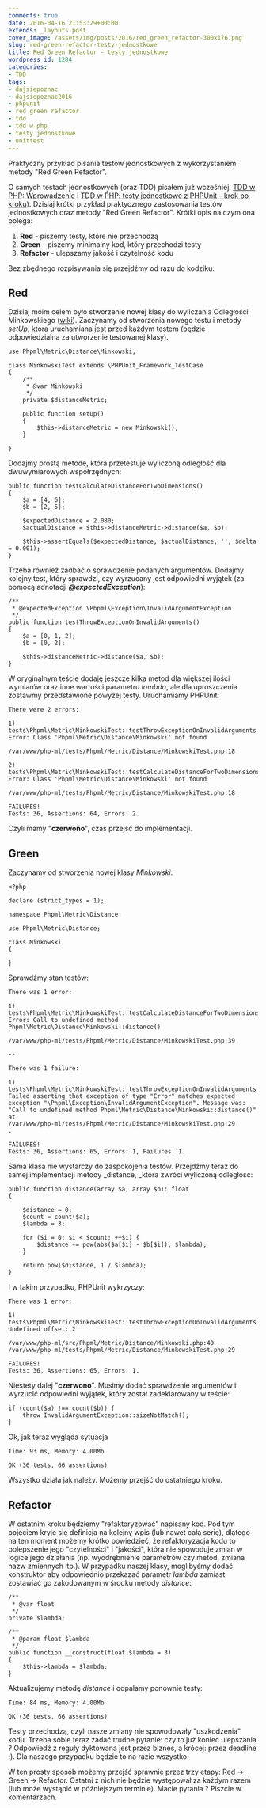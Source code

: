```yaml
---
comments: true
date: 2016-04-16 21:53:29+00:00
extends: _layouts.post
cover_image: /assets/img/posts/2016/red_green_refactor-300x176.png
slug: red-green-refactor-testy-jednostkowe
title: Red Green Refactor - testy jednostkowe
wordpress_id: 1284
categories:
- TDD
tags:
- dajsiepoznac
- dajsiepoznac2016
- phpunit
- red green refactor
- tdd
- tdd w php
- testy jednostkowe
- unittest
---
```


Praktyczny przykład pisania testów jednostkowych z wykorzystaniem metody "Red Green Refactor".<!-- more -->

O samych testach jednostkowych (oraz TDD) pisałem już wcześniej: [TDD w PHP: Wprowadzenie](http://itcraftsman.pl/tdd-w-php-wprowadzenie-do-test-driven-development/) i [TDD w PHP: testy jednostkowe z PHPUnit - krok po kroku](http://itcraftsman.pl/tdd-w-php-testy-jednostkowe-z-phpunit-krok-po-kroku/)). Dzisiaj krótki przykład praktycznego zastosowania testów jednostkowych oraz metody "Red Green Refactor". Krótki opis na czym ona polega:
 	
  1. **Red** - piszemy testy, które nie przechodzą
  2. **Green** - piszemy minimalny kod, który przechodzi testy
  3. **Refactor** - ulepszamy jakość i czytelność kodu

Bez zbędnego rozpisywania się przejdźmy od razu do kodziku:

## Red

Dzisiaj moim celem było stworzenie nowej klasy do wyliczania Odległości Minkowskiego ([wiki](https://pl.wikipedia.org/wiki/Odleg%C5%82o%C5%9B%C4%87_Minkowskiego)). Zaczynamy od stworzenia nowego testu i metody _setUp_, która uruchamiana jest przed każdym testem (będzie odpowiedzialna za utworzenie testowanej klasy). 
    
    use Phpml\Metric\Distance\Minkowski;
    
    class MinkowskiTest extends \PHPUnit_Framework_TestCase
    {
        /**
         * @var Minkowski
         */
        private $distanceMetric;
    
        public function setUp()
        {
            $this->distanceMetric = new Minkowski();
        }
    
    }

Dodajmy prostą metodę, która przetestuje wyliczoną odległość dla dwuwymiarowych współrzędnych:

    public function testCalculateDistanceForTwoDimensions()
    {
        $a = [4, 6];
        $b = [2, 5];

        $expectedDistance = 2.080;
        $actualDistance = $this->distanceMetric->distance($a, $b);

        $this->assertEquals($expectedDistance, $actualDistance, '', $delta = 0.001);
    }

Trzeba również zadbać o sprawdzenie podanych argumentów. Dodajmy kolejny test, który sprawdzi, czy wyrzucany jest odpowiedni wyjątek (za pomocą adnotacji **_@expectedException_**):
 
    /**
     * @expectedException \Phpml\Exception\InvalidArgumentException
     */
    public function testThrowExceptionOnInvalidArguments()
    {
        $a = [0, 1, 2];
        $b = [0, 2];

        $this->distanceMetric->distance($a, $b);
    }


W oryginalnym teście dodaję jeszcze kilka metod dla większej ilości wymiarów oraz inne wartości parametru _lambda_, ale dla uproszczenia zostawmy przedstawione powyżej testy. Uruchamiamy PHPUnit:
    
    There were 2 errors:
    
    1) tests\Phpml\Metric\MinkowskiTest::testThrowExceptionOnInvalidArguments
    Error: Class 'Phpml\Metric\Distance\Minkowski' not found
    
    /var/www/php-ml/tests/Phpml/Metric/Distance/MinkowskiTest.php:18
    
    2) tests\Phpml\Metric\MinkowskiTest::testCalculateDistanceForTwoDimensions
    Error: Class 'Phpml\Metric\Distance\Minkowski' not found
    
    /var/www/php-ml/tests/Phpml/Metric/Distance/MinkowskiTest.php:18
    
    FAILURES!
    Tests: 36, Assertions: 64, Errors: 2.  

Czyli mamy "**czerwono**", czas przejść do implementacji.

## Green

Zaczynamy od stworzenia nowej klasy _Minkowski_:
 
    <?php
    
    declare (strict_types = 1);
    
    namespace Phpml\Metric\Distance;
    
    use Phpml\Metric\Distance;
    
    class Minkowski
    {
    
    }

Sprawdźmy stan testów:

    There was 1 error:
    
    1) tests\Phpml\Metric\MinkowskiTest::testCalculateDistanceForTwoDimensions
    Error: Call to undefined method Phpml\Metric\Distance\Minkowski::distance()
    
    /var/www/php-ml/tests/Phpml/Metric/Distance/MinkowskiTest.php:39
    
    --
    
    There was 1 failure:
    
    1) tests\Phpml\Metric\MinkowskiTest::testThrowExceptionOnInvalidArguments
    Failed asserting that exception of type "Error" matches expected exception "\Phpml\Exception\InvalidArgumentException". Message was: "Call to undefined method Phpml\Metric\Distance\Minkowski::distance()" at
    /var/www/php-ml/tests/Phpml/Metric/Distance/MinkowskiTest.php:29
    .
    
    FAILURES!
    Tests: 36, Assertions: 65, Errors: 1, Failures: 1.

Sama klasa nie wystarczy do zaspokojenia testów. Przejdźmy teraz do samej implementacji metody _distance, _która zwróci wyliczoną odległość:

    public function distance(array $a, array $b): float
    {

        $distance = 0;
        $count = count($a);
        $lambda = 3;

        for ($i = 0; $i < $count; ++$i) {
            $distance += pow(abs($a[$i] - $b[$i]), $lambda);
        }

        return pow($distance, 1 / $lambda);
    }

I w takim przypadku, PHPUnit wykrzyczy:
    
    There was 1 error:
    
    1) tests\Phpml\Metric\MinkowskiTest::testThrowExceptionOnInvalidArguments
    Undefined offset: 2
    
    /var/www/php-ml/src/Phpml/Metric/Distance/Minkowski.php:40
    /var/www/php-ml/tests/Phpml/Metric/Distance/MinkowskiTest.php:29
    
    FAILURES!
    Tests: 36, Assertions: 65, Errors: 1.
    
Niestety dalej "**czerwono**". Musimy dodać sprawdzenie argumentów i wyrzucić odpowiedni wyjątek, który został zadeklarowany w teście:
    
    if (count($a) !== count($b)) {
        throw InvalidArgumentException::sizeNotMatch();
    }

Ok, jak teraz wygląda sytuacja
    
    Time: 93 ms, Memory: 4.00Mb
    
    OK (36 tests, 66 assertions)
    
Wszystko działa jak należy. Możemy przejść do ostatniego kroku.

## Refactor

W ostatnim kroku będziemy "refaktoryzować" napisany kod. Pod tym pojęciem kryje się definicja na kolejny wpis (lub nawet całą serię), dlatego na ten moment możemy krótko powiedzieć, że refaktoryzacja kodu to polepszenie jego "czytelności" i "jakości", która nie spowoduje zmian w logice jego działania (np. wyodrębnienie parametrów czy metod, zmiana nazw zmiennych itp.). W przypadku naszej klasy, moglibyśmy dodać konstruktor aby odpowiednio przekazać parametr _lambda_ zamiast zostawiać go zakodowanym w środku metody _distance_:
 
    /**
     * @var float
     */
    private $lambda;

    /**
     * @param float $lambda
     */
    public function __construct(float $lambda = 3)
    {
        $this->lambda = $lambda;
    }

Aktualizujemy metodę _distance_ i odpalamy ponownie testy:
    
    Time: 84 ms, Memory: 4.00Mb
    
    OK (36 tests, 66 assertions)
    
Testy przechodzą, czyli nasze zmiany nie spowodowały "uszkodzenia" kodu. Trzeba sobie teraz zadać trudne pytanie: czy to już koniec ulepszania ? Odpowiedź z reguły dyktowana jest przez biznes, a krócej: przez deadline :). Dla naszego przypadku będzie to na razie wszystko.

W ten prosty sposób możemy przejść sprawnie przez trzy etapy: Red -> Green -> Refactor. Ostatni z nich nie będzie występował za każdym razem (lub może wystąpić w późniejszym terminie). Macie pytania ? Piszcie w komentarzach.
